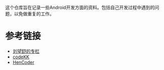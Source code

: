 这个仓库旨在记录一些Android开发方面的资料。包括自己开发过程中遇到的问题，以免做重复的工作。

# 参考链接

- [刘望舒的专栏](https://blog.csdn.net/itachi85)
- [codeKK](https://p.codekk.com/)
- [HenCoder](https://hencoder.com/)